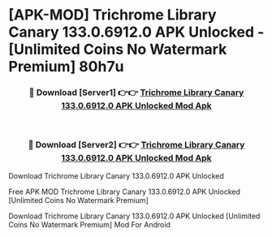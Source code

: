# [APK-MOD] Trichrome Library Canary 133.0.6912.0 APK Unlocked - [Unlimited Coins No Watermark Premium] 80h7u



<div align="center">
<h3>🔴 Download [Server1] 👉👉 <a href="https://momento.my/?title=Trichrome_Library_Canary_133.0.6912.0_APK_Unlocked">Trichrome Library Canary 133.0.6912.0 APK Unlocked Mod Apk</a></h3><br>

<h3>🔴 Download [Server2] 👉👉 <a href="https://momento.my/?title=Trichrome_Library_Canary_133.0.6912.0_APK_Unlocked">Trichrome Library Canary 133.0.6912.0 APK Unlocked Mod Apk</a></h3>
</div>



Download Trichrome Library Canary 133.0.6912.0 APK Unlocked 

Free APK MOD Trichrome Library Canary 133.0.6912.0 APK Unlocked [Unlimited Coins No Watermark Premium]

Download Trichrome Library Canary 133.0.6912.0 APK Unlocked [Unlimited Coins No Watermark Premium] Mod For Android
